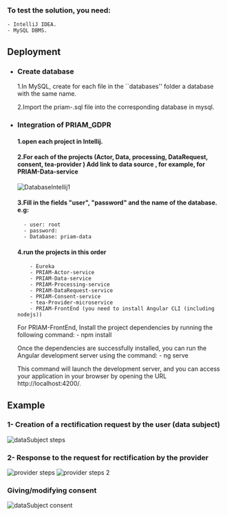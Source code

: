 ### To test the solution, you need: 
    - IntelliJ IDEA.
    - MySQL DBMS.
    
## Deployment
-
  ### Create database
     1.In MySQL, create for each file in the ``databases'' folder a database with the same name.
    
     2.Import the priam-<name>.sql file into the corresponding database in mysql.
-
  ### Integration of PRIAM_GDPR
    #### 1.open each project in Intellij.
    
    #### 2.For each of the projects (Actor, Data, processing, DataRequest, consent, tea-provider ) Add link to data source <name of database>, for example, for PRIAM-Data-service
    ![DatabaseIntellij1](https://user-images.githubusercontent.com/72026369/160208422-ce6454ea-bf88-4210-adb7-11d9ac0f3f8f.jpg)
                
    #### 3.Fill in the fields "user", "password" and the name of the database. e.g: 
        - user: root
        - password:
        - Database: priam-data
    
    
    #### 4.run the projects in this order 
          - Eureka
          - PRIAM-Actor-service 
          - PRIAM-Data-service
          - PRIAM-Processing-service
          - PRIAM-DataRequest-service
          - PRIAM-Consent-service
          - tea-Provider-microservice
          - PRIAM-FrontEnd (you need to install Angular CLI (including nodejs))

    For PRIAM-FrontEnd, Install the project dependencies by running the following command:
            - npm install

    Once the dependencies are successfully installed, you can run the Angular development server using the command:
            - ng serve

    This command will launch the development server, and you can access your application in your browser by opening the URL http://localhost:4200/.
    
## Example 
### 1- Creation of a rectification request by the user (data subject)
![dataSubject steps](https://github.com/gitPriam/PRIAM-MSA/assets/135063280/2bff9e84-b916-456b-aabe-41c4c67511f9)

### 2- Response to the request for rectification by the provider
![provider steps](https://github.com/gitPriam/PRIAM-MSA/assets/135063280/eca1e7f4-9034-416c-a806-dc6300f060f7)
![provider steps 2](https://github.com/gitPriam/PRIAM-MSA/assets/135063280/aa70bbdc-9bc3-4fcf-b4f5-8c646e752d8f)

### Giving/modifying consent
![dataSubject consent](https://github.com/gitPriam/PRIAM-MSA/assets/135063280/13f20c69-3312-4bb5-9a0c-d5bf20a2005f)

